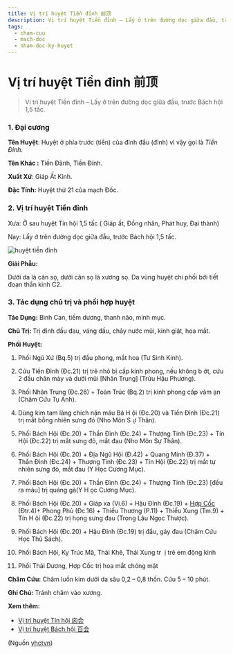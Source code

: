 ```yaml
---
title: Vị trí huyệt Tiền đỉnh 前顶
description: Vị trí huyệt Tiền đỉnh – Lấy ở trên đường dọc giữa đầu, trước Bách hội 1,5 tấc.
tags:
  - cham-cuu
  - mach-doc
  - nham-doc-ky-huyet
---
```


# Vị trí huyệt Tiền đỉnh 前顶 

> Vị trí huyệt Tiền đỉnh – Lấy ở trên đường dọc giữa đầu, trước Bách hội 1,5 tấc.

### 1. Đại cương

**Tên Huyệt**: Huyệt ở phía trước (tiền) của đỉnh đầu (đỉnh) vì vậy gọi là *Tiền Đỉnh*.

**Tên Khác :** Tiền Đảnh, Tiền Đính.

**Xuất Xứ**: Giáp Ất Kinh.

**Đặc Tính:** Huyệt thứ 21 của mạch Đốc.

### 2. Vị trí huyệt Tiền đỉnh

Xưa: Ở sau huyệt Tín hội 1,5 tấc ( Giáp ất, Đồng nhân, Phát huy, Đại thành)

Nay: Lấy ở trên đường dọc giữa đầu, trước Bách hội 1,5 tấc.

![huyệt tiền đỉnh](/imgs/yhctvn/huyet-tien-dinh-300x187.jpg)

**Giải Phẫu:**

Dưới da là cân sọ, dưới cân sọ là xương sọ. Da vùng huyệt chi phối bởi tiết đoạn thần kinh C2.

### 3. Tác dụng chủ trị và phối hợp huyệt

**Tác Dụng:** Bình Can, tiềm dương, thanh não, minh mục.

**Chủ Trị:** Trị đỉnh đầu đau, váng đầu, chảy nước mũi, kinh giật, hoa mắt.

**Phối Huyệt:**

1. Phối Ngũ Xứ (Bq.5) trị đầu phong, mắt hoa (Tư Sinh Kinh).
2. Cứu Tiền Đỉnh (Đc.21) trị trẻ nhỏ bị cấp kinh phong, nếu không b ớt, cứu 2 đầu chân mày và dưới mũi [Nhân Trung] (Trửu Hậu Phương).
3. Phối Nhân Trung (Đc.26) + Toàn Trúc (Bq.2) trị kinh phong cấp vàm ạn (Châm Cứu Tụ Anh).
4. Dùng kim tam lăng chích nặn máu Bá H ội (Đc.20) và Tiền Đỉnh (Đc.21) trị mắt bỗng nhiên sưng đỏ (Nho Môn S ự Thân).
5. Phối Bách Hội (Đc.20) + Thần Đình (Đc.24) + Thượng Tinh (Đc.23) + Tín Hội (Đc.22) trị mắt sưng đỏ, mắt đau (Nho Môn Sự Thân).
6. Phối Bách Hội (Đc.20) + Địa Ngũ Hội (Đ.42) + Quang Minh (Đ.37) + Thần Đình (Đc.24) + Thượng Tinh (Đc.23) + Tín Hội (Đc.22) trị mắt tự nhiên sưng đỏ, mắt đau (Y Học Cương Mục).
7. Phối Bách Hội (Đc.20) + Thần Đình (Đc.24) + Thượng Tinh (Đc.23) [đều ra máu] trị quáng gà(Y H ọc Cương Mục).
8. Phối Bách Hội (Đc.20) + Giáp xa (Vi.6) + Hậu Đỉnh (Đc.19) + [Hợp Cốc](/yhctvn/huyet-hop-coc-%e5%90%88-%e8%b0%b7) (Đtr.4)+ Phong Phủ (Đc.16) + Thiếu Thương (P.11) + Thiếu Xung (Tm.9) + Tín H ội (Đc.22) trị họng sưng đau (Trọng Lâu Ngọc Thược).

9. Phối Bách Hội (Đc.20) + Hậu Đỉnh (Đc.19) trị đầu, gáy đau (Châm Cứu Học Thủ Sách).

10. Phối Bách Hội, Kỵ Trúc Mã, Thái Khê, Thái Xung tr  ị trẻ em động kinh
11. Phối Thái Dương, Hợp Cốc trị hoa mắt chóng mặt

**Châm Cứu:** Châm luồn kim dưới da sâu 0,2 – 0,8 thốn. Cứu 5 – 10 phút.

**Ghi Chú:** Tránh châm vào xương.

**Xem thêm:**

* [Vị trí huyệt Tín hội 囟会](/yhctvn/vi-tri-huyet-tin-hoi-%e5%9b%9f%e4%bc%9a)
* [Vị trí huyệt Bách hội 百会](/yhctvn/vi-tri-huyet-bach-hoi-%e7%99%be%e4%bc%9a)

(Nguồn <a href="https://yhctvn.com/vi-tri-huyet-tien-dinh-前顶/" target="_blank">yhctvn</a>)
